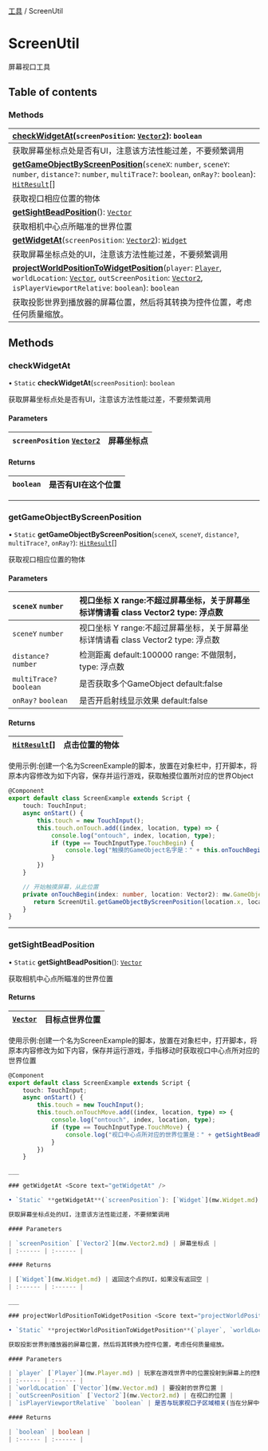 [工具](../groups/工具.工具.md) / ScreenUtil

# ScreenUtil <Badge type="tip" text="Class" /> <Score text="ScreenUtil" />

屏幕视口工具

## Table of contents

### Methods <Score text="Methods" /> 
| **[checkWidgetAt](mw.ScreenUtil.md#checkwidgetat)**(`screenPosition`: [`Vector2`](mw.Vector2.md)): `boolean` <Badge type="tip" text="client" />  |
| :-----|
| 获取屏幕坐标点处是否有UI，注意该方法性能过差，不要频繁调用|
| **[getGameObjectByScreenPosition](mw.ScreenUtil.md#getgameobjectbyscreenposition)**(`sceneX`: `number`, `sceneY`: `number`, `distance?`: `number`, `multiTrace?`: `boolean`, `onRay?`: `boolean`): [`HitResult`](mw.HitResult.md)[] <Badge type="tip" text="client" />  |
| 获取视口相应位置的物体|
| **[getSightBeadPosition](mw.ScreenUtil.md#getsightbeadposition)**(): [`Vector`](mw.Vector.md) <Badge type="tip" text="client" />  |
| 获取相机中心点所瞄准的世界位置|
| **[getWidgetAt](mw.ScreenUtil.md#getwidgetat)**(`screenPosition`: [`Vector2`](mw.Vector2.md)): [`Widget`](mw.Widget.md) <Badge type="tip" text="client" />  |
| 获取屏幕坐标点处的UI，注意该方法性能过差，不要频繁调用|
| **[projectWorldPositionToWidgetPosition](mw.ScreenUtil.md#projectworldpositiontowidgetposition)**(`player`: [`Player`](mw.Player.md), `worldLocation`: [`Vector`](mw.Vector.md), `outScreenPosition`: [`Vector2`](mw.Vector2.md), `isPlayerViewportRelative`: `boolean`): `boolean` <Badge type="tip" text="client" />  |
| 获取投影世界到播放器的屏幕位置，然后将其转换为控件位置，考虑任何质量缩放。|

## Methods

### checkWidgetAt <Score text="checkWidgetAt" /> 

• `Static` **checkWidgetAt**(`screenPosition`): `boolean` <Badge type="tip" text="client" />

获取屏幕坐标点处是否有UI，注意该方法性能过差，不要频繁调用

#### Parameters

| `screenPosition` [`Vector2`](mw.Vector2.md) | 屏幕坐标点 |
| :------ | :------ |

#### Returns

| `boolean` | 是否有UI在这个位置 |
| :------ | :------ |

___

### getGameObjectByScreenPosition <Score text="getGameObjectByScreenPosition" /> 

• `Static` **getGameObjectByScreenPosition**(`sceneX`, `sceneY`, `distance?`, `multiTrace?`, `onRay?`): [`HitResult`](mw.HitResult.md)[] <Badge type="tip" text="client" />

获取视口相应位置的物体

#### Parameters

| `sceneX` `number` | 视口坐标 X range:不超过屏幕坐标，关于屏幕坐标详情请看 class Vector2 type: 浮点数 |
| :------ | :------ |
| `sceneY` `number` | 视口坐标 Y range:不超过屏幕坐标，关于屏幕坐标详情请看 class Vector2 type: 浮点数 |
| `distance?` `number` | 检测距离 default:100000 range: 不做限制，type: 浮点数 |
| `multiTrace?` `boolean` | 是否获取多个GameObject default:false |
| `onRay?` `boolean` | 是否开启射线显示效果 default:false |

#### Returns

| [`HitResult`](mw.HitResult.md)[] | 点击位置的物体 |
| :------ | :------ |

<span style="font-size: 14px;">
使用示例:创建一个名为ScreenExample的脚本，放置在对象栏中，打开脚本，将原本内容修改为如下内容，保存并运行游戏，获取触摸位置所对应的世界Object
</span>

```ts
@Component
export default class ScreenExample extends Script {
    touch: TouchInput;
    async onStart() {
        this.touch = new TouchInput();
        this.touch.onTouch.add((index, location, type) => {
            console.log("ontouch", index, location, type);
            if (type == TouchInputType.TouchBegin) {
                console.log("触摸的GameObject名字是：" + this.onTouchBegin(index, location).name);
            }
        })
    }

    // 开始触摸屏幕，从此位置
    private onTouchBegin(index: number, location: Vector2): mw.GameObject{
       return ScreenUtil.getGameObjectByScreenPosition(location.x, location.y)[0].gameObject;
    }
}
```

___

### getSightBeadPosition <Score text="getSightBeadPosition" /> 

• `Static` **getSightBeadPosition**(): [`Vector`](mw.Vector.md) <Badge type="tip" text="client" />

获取相机中心点所瞄准的世界位置

#### Returns

| [`Vector`](mw.Vector.md) | 目标点世界位置 |
| :------ | :------ |

<span style="font-size: 14px;">
使用示例:创建一个名为ScreenExample的脚本，放置在对象栏中，打开脚本，将原本内容修改为如下内容，保存并运行游戏，手指移动时获取视口中心点所对应的世界位置
</span>

```ts
@Component
export default class ScreenExample extends Script {
    touch: TouchInput;
    async onStart() {
        this.touch = new TouchInput();
        this.touch.onTouchMove.add((index, location, type) => {
            console.log("ontouch", index, location, type);
            if (type == TouchInputType.TouchMove) {
                console.log("视口中心点所对应的世界位置是：" + getSightBeadPosition());
            }
        })
    }

___

### getWidgetAt <Score text="getWidgetAt" /> 

• `Static` **getWidgetAt**(`screenPosition`): [`Widget`](mw.Widget.md) <Badge type="tip" text="client" />

获取屏幕坐标点处的UI，注意该方法性能过差，不要频繁调用

#### Parameters

| `screenPosition` [`Vector2`](mw.Vector2.md) | 屏幕坐标点 |
| :------ | :------ |

#### Returns

| [`Widget`](mw.Widget.md) | 返回这个点的UI，如果没有返回空 |
| :------ | :------ |

___

### projectWorldPositionToWidgetPosition <Score text="projectWorldPositionToWidgetPosition" /> 

• `Static` **projectWorldPositionToWidgetPosition**(`player`, `worldLocation`, `outScreenPosition`, `isPlayerViewportRelative`): `boolean` <Badge type="tip" text="client" />

获取投影世界到播放器的屏幕位置，然后将其转换为控件位置，考虑任何质量缩放。

#### Parameters

| `player` [`Player`](mw.Player.md) | 玩家在游戏世界中的位置投射到屏幕上的控制器 |
| :------ | :------ |
| `worldLocation` [`Vector`](mw.Vector.md) | 要投射的世界位置 |
| `outScreenPosition` [`Vector2`](mw.Vector2.md) | 在视口的位置 |
| `isPlayerViewportRelative` `boolean` | 是否与玩家视口子区域相关(当在分屏中使用玩家附加的小部件或当宽度比受限时有用)如果位置投射到屏幕上，返回true |

#### Returns

| `boolean` | boolean |
| :------ | :------ |
